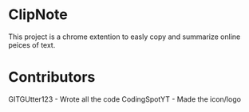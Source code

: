 # ClipNote

This project is a chrome extention to easly copy and summarize online peices of text.

# Contributors

GITGUtter123 - Wrote all the code
CodingSpotYT - Made the icon/logo
